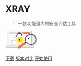 # XRAY

> 一款功能强大的安全评估工具

<img src="./assets/index-img.png" style="width: 20%; height: 20%">

[下载](https://github.com/chaitin/xray/releases)
[版本对比](/generic/compare)
[开始使用](/tutorial/introduce)
